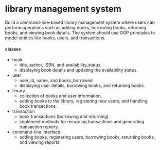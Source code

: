 <h1>library management system</h1>
<p>
Build a command-line-based library management system where users can perform operations such as 
adding books, borrowing books, returning books, and viewing book details. 
The system should use OOP principles to model entities like books, users, and transactions.

<h4>classes</h4>
<ul>
    <li>
    book
        <ul>
            <li>
            title, author, ISBN, and availability_status.
            </li>
            <li>
            displaying book details and updating the availability status.
            </li>
        </ul>
    </li>
    <li>
    user
        <ul>
            <li>
            user_id, name, and books_borrowed
            </li>
            <li>
            displaying user details, borrowing books, and returning books.
            </li>
        </ul>
    </li>
    <li>
    library
        <ul>
            <li>
            collection of books and user information.
            </li>
            <li>
            adding books to the library, registering new users, and handling book transactions.
            </li>
        </ul>
    </li>
    <li>
    transaction
        <ul>
            <li>
            book transactions (borrowing and returning).
            </li>
            <li>
            Implement methods for recording transactions and generating transaction reports.
            </li>
        </ul>
    </li>
    <li>
    command-line interface:
        <ul>
            <li>
            adding books, registering users, borrowing books, returning books, and viewing reports.
            </li>
        </ul>
    </li>
</ul>

